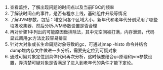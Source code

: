 1. 查看监控，了解出现问题的时间点以及当前FGC的频率
2. 了解该时间点的事件，是否有程序上线，基础组件升级等情况
3. 了解JVM参数，包括：堆空间各个区域大小，新年代和老年代分别采用了哪些垃圾收集器，然后分析JVM参数设置是否合理
4. 再对步骤1中列出的可能原因做排除法，其中元空间被打满，内存泄漏，代码显式调用gc方法比较容易排查
5. 针对大对象或长生命周期对象导致的gc，可通过jmap -histo 命令并结合dump堆内存文件做进一步分析，需要先定位到可疑对象
6. 通过可疑对象定位到具体代码再次分析，这时候要结合gc原理和jvm参数设置，弄清楚可疑对象是否满足了进入到老年代的条件才能下定论。